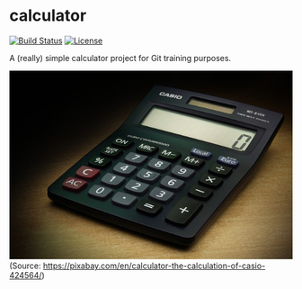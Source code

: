 # calculator

[![Build Status](https://travis-ci.org/fh-erfurt/calculator.svg?branch=master)](https://travis-ci.org/fh-erfurt/calculator)
[![License](http://img.shields.io/:license-mit-blue.svg)](https://github.com/fh-erfurt/calculator/blob/master/LICENSE)

A (really) simple calculator project for Git training purposes.

![calculator](calculator.jpg)
(Source: https://pixabay.com/en/calculator-the-calculation-of-casio-424564/)